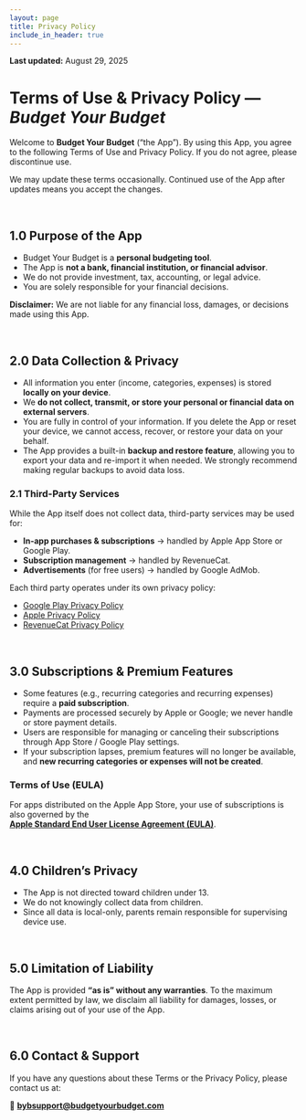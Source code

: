 ```yaml
---
layout: page
title: Privacy Policy
include_in_header: true
---
```


**Last updated:** August 29, 2025

# Terms of Use & Privacy Policy — _Budget Your Budget_

Welcome to **Budget Your Budget** (“the App”). By using this App, you agree to the following Terms of Use and Privacy Policy. If you do not agree, please discontinue use.

We may update these terms occasionally. Continued use of the App after updates means you accept the changes.

<br>

## 1.0 Purpose of the App

- Budget Your Budget is a **personal budgeting tool**.
- The App is **not a bank, financial institution, or financial advisor**.
- We do not provide investment, tax, accounting, or legal advice.
- You are solely responsible for your financial decisions.

**Disclaimer:** We are not liable for any financial loss, damages, or decisions made using this App.

<br>

## 2.0 Data Collection & Privacy

- All information you enter (income, categories, expenses) is stored **locally on your device**.
- We **do not collect, transmit, or store your personal or financial data on external servers**.
- You are fully in control of your information. If you delete the App or reset your device, we cannot access, recover, or restore your data on your behalf.
- The App provides a built-in **backup and restore feature**, allowing you to export your data and re-import it when needed. We strongly recommend making regular backups to avoid data loss.

### 2.1 Third-Party Services

While the App itself does not collect data, third-party services may be used for:

- **In-app purchases & subscriptions** → handled by Apple App Store or Google Play.
- **Subscription management** → handled by RevenueCat.
- **Advertisements** (for free users) → handled by Google AdMob.

Each third party operates under its own privacy policy:

- [Google Play Privacy Policy](https://policies.google.com/privacy)
- [Apple Privacy Policy](https://www.apple.com/legal/privacy/)
- [RevenueCat Privacy Policy](https://www.revenuecat.com/privacy)

<br>

## 3.0 Subscriptions & Premium Features

- Some features (e.g., recurring categories and recurring expenses) require a **paid subscription**.
- Payments are processed securely by Apple or Google; we never handle or store payment details.
- Users are responsible for managing or canceling their subscriptions through App Store / Google Play settings.
- If your subscription lapses, premium features will no longer be available, and **new recurring categories or expenses will not be created**.

### Terms of Use (EULA)

For apps distributed on the Apple App Store, your use of subscriptions is also governed by the  
[**Apple Standard End User License Agreement (EULA)**](https://www.apple.com/legal/internet-services/itunes/dev/stdeula/).

<br>

## 4.0 Children’s Privacy

- The App is not directed toward children under 13.
- We do not knowingly collect data from children.
- Since all data is local-only, parents remain responsible for supervising device use.

<br>

## 5.0 Limitation of Liability

The App is provided **“as is” without any warranties**. To the maximum extent permitted by law, we disclaim all liability for damages, losses, or claims arising out of your use of the App.

<br>

## 6.0 Contact & Support

If you have any questions about these Terms or the Privacy Policy, please contact us at:

📧 **bybsupport@budgetyourbudget.com**
